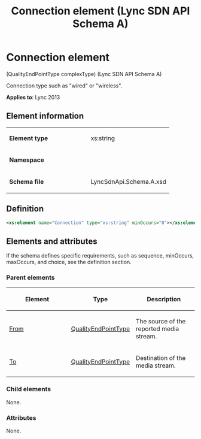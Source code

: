 ﻿---
title: Connection element (Lync SDN API Schema A)
TOCTitle: Connection element
ms:assetid: e6b8e6a2-4346-48d4-c9c8-ffb11425de69
ms:mtpsurl: https://msdn.microsoft.com/en-us/library/Dn775112(v=office.15)
ms:contentKeyID: 62626083
ms.date: 07/24/2014
mtps_version: v=office.15
dev_langs:
- xml
---

# Connection element 

(QualityEndPointType complexType) (Lync SDN API Schema A)

Connection type such as "wired" or "wireless".

**Applies to**: Lync 2013

## Element information

<table>
<colgroup>
<col style="width: 50%" />
<col style="width: 50%" />
</colgroup>
<tbody>
<tr class="odd">
<td><p><strong>Element type</strong></p></td>
<td><p>xs:string</p></td>
</tr>
<tr class="even">
<td><p><strong>Namespace</strong></p></td>
<td><p></p></td>
</tr>
<tr class="odd">
<td><p><strong>Schema file</strong></p></td>
<td><p>LyncSdnApi.Schema.A.xsd</p></td>
</tr>
</tbody>
</table>


## Definition

```xml
<xs:element name="Connection" type="xs:string" minOccurs="0"></xs:element>
```

## Elements and attributes

If the schema defines specific requirements, such as sequence, minOccurs, maxOccurs, and choice, see the definition section.

### Parent elements

<table>
<colgroup>
<col style="width: 33%" />
<col style="width: 33%" />
<col style="width: 33%" />
</colgroup>
<thead>
<tr class="header">
<th><p>Element</p></th>
<th><p>Type</p></th>
<th><p>Description</p></th>
</tr>
</thead>
<tbody>
<tr class="odd">
<td><p><a href="from-element-qualityupdate-element-sdn-api-schema-a.md">From</a></p></td>
<td><p><a href="qualityendpointtype-complextype-lync-sdn-api-schema-a.md">QualityEndPointType</a></p></td>
<td><p>The source of the reported media stream.</p></td>
</tr>
<tr class="even">
<td><p><a href="to-element-qualityupdate-element-sdn-api-schema-a.md">To</a></p></td>
<td><p><a href="qualityendpointtype-complextype-lync-sdn-api-schema-a.md">QualityEndPointType</a></p></td>
<td><p>Destination of the media stream.</p></td>
</tr>
</tbody>
</table>


### Child elements

None.

### Attributes

None.

